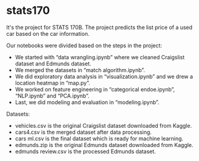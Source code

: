 # stats170
It's the project for STATS 170B. The project predicts the list price of a used car based on the car information.

Our notebooks were divided based on the steps in the project:
- We started with “data wrangling.ipynb” where we cleaned Craigslist dataset and Edmunds dataset. 
- We merged the datasets in “match algorithm.ipynb”. 
- We did exploratory data analysis in “visualization.ipynb” and we drew a location heatmap in “map.py”.
- We worked on feature engineering in “categorical endoe.ipynb”, “NLP.ipynb” and “PCA.ipynb”. 
- Last, we did modeling and evaluation in “modeling.ipynb”. 

Datasets:

- vehicles.csv is the original Craigslist dataset downloaded from Kaggle. 
- cars4.csv is the merged dataset after data processing.
- cars ml.csv is the final dataset which is ready for machine learning. 
- edmunds.zip is the original Edmunds dataset downloaded from Kaggle.
- edmunds review.csv is the processed Edmunds dataset. 
